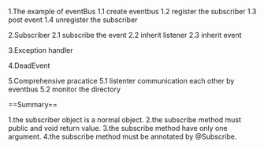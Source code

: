 1.The example of eventBus
    1.1 create eventbus
    1.2 register the subscriber
    1.3 post event
    1.4 unregister the subscriber

2.Subscriber
    2.1 subscribe the event
    2.2 inherit listener
    2.3 inherit event

3.Exception handler

4.DeadEvent

5.Comprehensive pracatice
    5.1 listenter communication each other by eventbus
    5.2 monitor the directory

==Summary==

1.the subscriber object is a normal object.
2.the subscribe method must public and void return value.
3.the subscribe method have only one argument.
4.the subscribe method must be annotated by @Subscribe.

